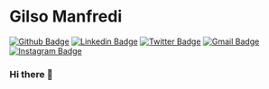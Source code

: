 # Gilso Manfredi

[![Github Badge](https://img.shields.io/badge/-Github-000?style=flat-square&logo=Github&logoColor=white&link=https://github.com/gilsomanfredi)](https://github.com/gilsomanfredi)
[![Linkedin Badge](https://img.shields.io/badge/-LinkedIn-blue?style=flat-square&logo=Linkedin&logoColor=white&link=https://www.linkedin.com/in/gilsomanfredi/)](https://www.linkedin.com/in/gilsomanfredi/)
[![Twitter Badge](https://img.shields.io/badge/-Twitter-1ca0f1?style=flat-square&labelColor=1ca0f1&logo=twitter&logoColor=white&link=https://twitter.com/gilsomanfredi)](https://twitter.com/gilsomanfredi)
[![Gmail Badge](https://img.shields.io/badge/-Gmail-c14438?style=flat-square&logo=Gmail&logoColor=white&link=mailto:gilso.manfredi@gmail.com)](mailto:gilso.manfredi@gmail.com)
[![Instagram Badge](https://img.shields.io/badge/-Instagram-C13584?style=flat-square&labelColor=C13584&logo=instagram&logoColor=white&link=https://www.instagram.com/gilsomanfredi/)](https://www.instagram.com/gilsomanfredi/)


### Hi there 👋

<!--
**gilsomanfredi/gilsomanfredi** is a ✨ _special_ ✨ repository because its `README.md` (this file) appears on your GitHub profile.

Here are some ideas to get you started:

- 🔭 I’m currently working on ...
- 🌱 I’m currently learning ...
- 👯 I’m looking to collaborate on ...
- 🤔 I’m looking for help with ...
- 💬 Ask me about ...
- 📫 How to reach me: ...
- 😄 Pronouns: ...
- ⚡ Fun fact: ...
-->
